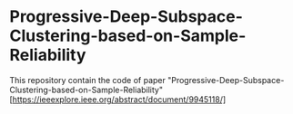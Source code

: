 # Progressive-Deep-Subspace-Clustering-based-on-Sample-Reliability
This repository contain the code of paper "Progressive-Deep-Subspace-Clustering-based-on-Sample-Reliability"[https://ieeexplore.ieee.org/abstract/document/9945118/]
